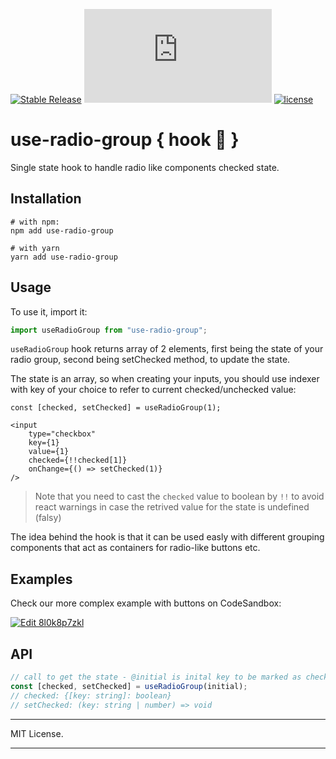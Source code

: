 [![Stable Release](https://img.shields.io/npm/v/use-radio-group.svg)](https://npm.im/use-radio-group)
[![gzip size](http://img.badgesize.io/https://unpkg.com/use-radio-group@latest/lib/index.js?compression=gzip)](https://unpkg.com/use-radio-group@latest/lib/index.js)
[![license](https://badgen.now.sh/badge/license/MIT)](./LICENSE)

# use-radio-group { hook 🐠 }

Single state hook to handle radio like components checked state.

## Installation

```
# with npm:
npm add use-radio-group

# with yarn
yarn add use-radio-group
```
## Usage
To use it, import it:
```typescript
import useRadioGroup from "use-radio-group";
```

`useRadioGroup` hook returns array of 2 elements, first being the state of your radio group, second being setChecked method, to update the state.

The state is an array, so when creating your inputs, you should use indexer with key of your choice to refer to current checked/unchecked value:

```tsx
const [checked, setChecked] = useRadioGroup(1);

<input
    type="checkbox"
    key={1}
    value={1}
    checked={!!checked[1]}
    onChange={() => setChecked(1)}
/>
```

> Note that you need to cast the `checked` value to boolean by `!!` to avoid react warnings in case the retrived value for the state is undefined (falsy)

The idea behind the hook is that it can be used easly with different grouping components that act as containers for radio-like buttons etc.

## Examples

Check our more complex example with buttons on CodeSandbox:

[![Edit 8l0k8p7zkl](https://codesandbox.io/static/img/play-codesandbox.svg)](https://codesandbox.io/s/8l0k8p7zkl)

## API
```typescript
// call to get the state - @initial is inital key to be marked as checked.
const [checked, setChecked] = useRadioGroup(initial);
// checked: {[key: string]: boolean}
// setChecked: (key: string | number) => void
```

---

MIT License.

---
